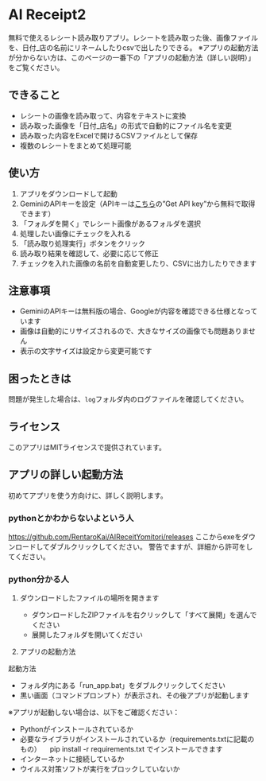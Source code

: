 # AI Receipt2

無料で使えるレシート読み取りアプリ。レシートを読み取った後、画像ファイルを、日付_店の名前にリネームしたりcsvで出したりできる。
※アプリの起動方法が分からない方は、このページの一番下の「アプリの起動方法（詳しい説明）」をご覧ください。

## できること

- レシートの画像を読み取って、内容をテキストに変換
- 読み取った画像を「日付_店名」の形式で自動的にファイル名を変更
- 読み取った内容をExcelで開けるCSVファイルとして保存
- 複数のレシートをまとめて処理可能

## 使い方

1. アプリをダウンロードして起動
2. GeminiのAPIキーを設定（APIキーは[こちら](https://aistudio.google.com/prompts/new_chat)の”Get API key”から無料で取得できます）
3. 「フォルダを開く」でレシート画像があるフォルダを選択
4. 処理したい画像にチェックを入れる
5. 「読み取り処理実行」ボタンをクリック
6. 読み取り結果を確認して、必要に応じて修正
7. チェックを入れた画像の名前を自動変更したり、CSVに出力したりできます

## 注意事項

- GeminiのAPIキーは無料版の場合、Googleが内容を確認できる仕様となっています
- 画像は自動的にリサイズされるので、大きなサイズの画像でも問題ありません
- 表示の文字サイズは設定から変更可能です

## 困ったときは

問題が発生した場合は、`log`フォルダ内のログファイルを確認してください。

## ライセンス

このアプリはMITライセンスで提供されています。

## アプリの詳しい起動方法

初めてアプリを使う方向けに、詳しく説明します。

### pythonとかわからないよという人

https://github.com/RentaroKai/AIReceitYomitori/releases
ここからexeをダウンロードしてダブルクリックしてください。
警告でますが、詳細から許可をしてください。

### python分かる人

1. ダウンロードしたファイルの場所を開きます
   - ダウンロードしたZIPファイルを右クリックして「すべて展開」を選んでください
   - 展開したフォルダを開いてください

2. アプリの起動方法
   
  起動方法
   - フォルダ内にある「run_app.bat」をダブルクリックしてください
   - 黒い画面（コマンドプロンプト）が表示され、その後アプリが起動します

※アプリが起動しない場合は、以下をご確認ください：
- Pythonがインストールされているか
- 必要なライブラリがインストールされているか（requirements.txtに記載のもの）
　pip install -r requirements.txt
  でインストールできます
- インターネットに接続しているか
- ウイルス対策ソフトが実行をブロックしていないか




